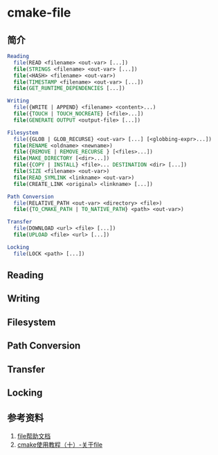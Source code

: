 # cmake-file

## 简介

```cmake
Reading
  file(READ <filename> <out-var> [...])
  file(STRINGS <filename> <out-var> [...])
  file(<HASH> <filename> <out-var>)
  file(TIMESTAMP <filename> <out-var> [...])
  file(GET_RUNTIME_DEPENDENCIES [...])

Writing
  file({WRITE | APPEND} <filename> <content>...)
  file({TOUCH | TOUCH_NOCREATE} [<file>...])
  file(GENERATE OUTPUT <output-file> [...])

Filesystem
  file({GLOB | GLOB_RECURSE} <out-var> [...] [<globbing-expr>...])
  file(RENAME <oldname> <newname>)
  file({REMOVE | REMOVE_RECURSE } [<files>...])
  file(MAKE_DIRECTORY [<dir>...])
  file({COPY | INSTALL} <file>... DESTINATION <dir> [...])
  file(SIZE <filename> <out-var>)
  file(READ_SYMLINK <linkname> <out-var>)
  file(CREATE_LINK <original> <linkname> [...])

Path Conversion
  file(RELATIVE_PATH <out-var> <directory> <file>)
  file({TO_CMAKE_PATH | TO_NATIVE_PATH} <path> <out-var>)

Transfer
  file(DOWNLOAD <url> <file> [...])
  file(UPLOAD <file> <url> [...])

Locking
  file(LOCK <path> [...])
```

## Reading

## Writing

## Filesystem

## Path Conversion

## Transfer

## Locking

## 参考资料

1. [file帮助文档](https://cmake.org/cmake/help/latest/command/file.html#glob)
2. [cmake使用教程（十）-关于file](https://juejin.im/post/5b3ecfef6fb9a04f8c5ebab5)